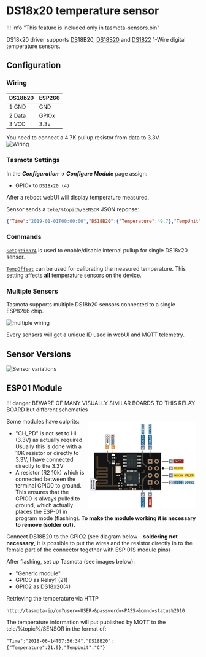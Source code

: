 # DS18x20 temperature sensor

!!! info "This feature is included only in tasmota-sensors.bin"

DS18x20 driver supports [DS](https://www.maximintegrated.com/en/DS18B20)18B20, [DS18S20](https://datasheets.maximintegrated.com/en/ds/DS18B20.pdf) and [DS1822](https://www.maximintegrated.com/en/DS1822) 1-Wire digital temperature sensors.

## Configuration

### Wiring
| DS18b20   | ESP266 |
|---|---|
|1 GND   |GND   |
|2 Data  |GPIOx    |
|3 VCC   |3.3v   |

You need to connect a 4.7K pullup resistor from data to 3.3V.   
![Wiring](https://user-images.githubusercontent.com/5904370/68093499-5b310700-fe96-11e9-8d50-2be9982a59f2.png)

### Tasmota Settings
In the **_Configuration -> Configure Module_** page assign:

- GPIOx to `DS18x20 (4)`   

After a reboot webUI will display temperature measured.

Sensor sends a `tele/%topic%/SENSOR` JSON reponse:

```json
{"Time":"2019-01-01T00:00:00","DS18B20":{"Temperature":49.7},"TempUnit":"C"}
```
### Commands
[`SetOption74`](Commands.md#setoption74) is used to enable/disable internal pullup for single DS18x20 sensor.

[`TempOffset`](Commands.md#tempoffset) can be used for calibrating the measured temperature. This setting affects **all** temperature sensors on the device.

### Multiple Sensors
Tasmota supports multiple DS18b20 sensors connected to a single ESP8266 chip.

![multiple wiring](https://user-images.githubusercontent.com/5904370/68093672-4b1a2700-fe98-11e9-8c63-3a9b566546b5.png)

Every sensors will get a unique ID used in webUI and MQTT telemetry.
## Sensor Versions
![Sensor variations](https://user-images.githubusercontent.com/5904370/68093451-dba33800-fe95-11e9-95f5-33b7f2c234cd.png)

## ESP01 Module

!!! danger
    BEWARE OF MANY VISUALLY SIMILAR BOARDS TO THIS RELAY BOARD but different schematics

<img alt="ESP-01S" src="../_media/ESP-01-Pin-Out.png" style="margin:10px;float:right;width:20em"> </img>

Some modules have culprits:
* "CH_PD" is not set to HI (3.3V) as actually required. Usually this is done with a 10K resistor or directly to 3.3V, I have connected directly to the 3.3V
* A resistor (R2 10k) which is connected between the terminal GPIO0 to ground. This ensures that the GPIO0 is always pulled to ground, which actually places the ESP-01 in program mode (flashing). **To make the module working it is necessary to remove (solder out).**

Connect DS18B20 to the GPIO2 (see diagram below - **soldering not necessary**, it is possible to put the wires and the resistor directly in to the female part of the connector together with ESP 01S module pins)

After flashing, set up Tasmota (see images below):
* "Generic module"
* GPIO0 as Relay1 (21)
* GPIO2 as DS18x20(4) 

Retrieving the temperature via HTTP 

`http://tasmota-ip/cm?user=<USER>&password=<PASS>&cmnd=status%2010`

The temperature information will put published by MQTT to the
tele/%topic%/SENSOR in the format of:

`"Time":"2018-06-14T07:56:34","DS18B20":{"Temperature":21.9},"TempUnit":"C"}`
